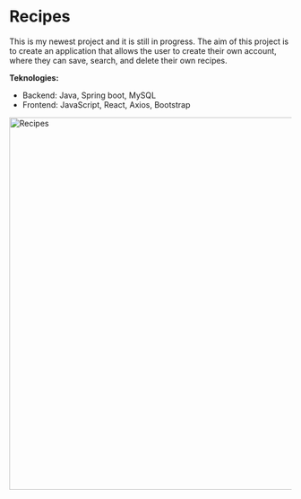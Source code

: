 # Recipes

This is my newest project and it is still in progress. 
The aim of this project is to create an application that allows the user to create their own account, where they can save, search, and delete their own recipes.  

**Teknologies:**
- Backend: Java, Spring boot, MySQL
- Frontend: JavaScript, React, Axios, Bootstrap

<img width="664" alt="Recipes" src="https://github.com/tiiaojares/recipes/assets/123379881/86552518-83b1-42bc-817b-2a547fc17457">
